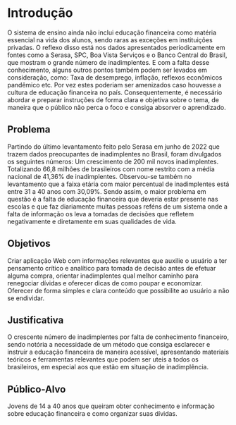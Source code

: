 # Introdução

O sistema de ensino ainda não inclui educação financeira como matéria essencial na vida dos alunos, sendo raras as exceções em instituições privadas. O reflexo disso está nos dados apresentados periodicamente em fontes como a Serasa, SPC, Boa Vista Serviços e o Banco Central do Brasil, que mostram o grande número de inadimplentes. E com a falta desse conhecimento, alguns outros pontos também podem ser levados em consideração, como: Taxa de desemprego, inflação, reflexos econômicos pandêmico etc. Por vez estes poderiam ser amenizados caso houvesse a cultura de educação financeira no país. Consequentemente, é necessário abordar e preparar instruções de forma clara e objetiva sobre o tema, de maneira que o público não perca o foco e consiga absorver o aprendizado.  

## Problema
Partindo do último levantamento feito pelo Serasa em junho de 2022 que trazem dados preocupantes de inadimplentes no Brasil, foram divulgados os seguintes números: 
Um crescimento de 200 mil novos inadimplentes. Totalizando 66,8 milhões de brasileiros com nome restrito com a média nacional de 41,36% de inadimplentes. Observou-se também no levantamento que a faixa etária com maior percentual de inadimplentes está entre 31 a 40 anos com 30,09%. Sendo assim, o maior problema em questão é a falta de educação financeira que deveria estar presente nas escolas e que faz diariamente muitas pessoas reféns de um sistema onde a falta de informação os leva a tomadas de decisões que refletem negativamente e diretamente em suas qualidades de vida.


## Objetivos

Criar aplicação Web com informações relevantes que auxilie o usuário a ter pensamento crítico e analítico para tomada de decisão antes de efetuar alguma compra, orientar inadimplentes qual melhor caminho para renegociar dívidas e oferecer dicas de como poupar e economizar. Oferecer de forma simples e clara conteúdo que possibilite ao usuário a não se endividar. 


## Justificativa

O crescente número de inadimplentes por falta de conhecimento financeiro, sendo notória a necessidade de um método que consiga esclarecer e instruir a educação financeira de maneira acessível, apresentando materiais teóricos e ferramentas relevantes que podem ser uteis a todos os brasileiros, em especial aos que estão em situação de inadimplência.


## Público-Alvo

Jovens de 14 a 40 anos que queiram obter conhecimento e informação sobre educação financeira e como organizar suas dívidas.
